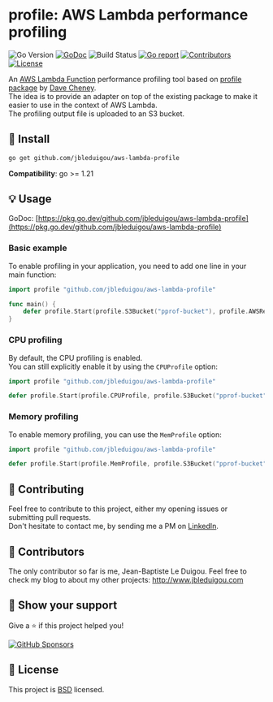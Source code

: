 # profile: AWS Lambda performance profiling

![Go Version](https://img.shields.io/badge/Go-%3E%3D%201.21-%23007d9c)
[![GoDoc](https://godoc.org/github.com/jbleduigou/aws-lambda-profile?status.svg)](https://pkg.go.dev/github.com/jbleduigou/aws-lambda-profile)
![Build Status](https://github.com/jbleduigou/aws-lambda-profile/actions/workflows/go.yml/badge.svg)
[![Go report](https://goreportcard.com/badge/github.com/jbleduigou/aws-lambda-profile)](https://goreportcard.com/report/github.com/jbleduigou/aws-lambda-profile)
[![Contributors](https://img.shields.io/github/contributors/jbleduigou/aws-lambda-profile)](https://github.com/jbleduigou/aws-lambda-profile/graphs/contributors)
[![License](https://img.shields.io/github/license/jbleduigou/aws-lambda-profile)](./LICENSE)

An [AWS Lambda Function](https://aws.amazon.com/lambda/) performance profiling tool based on [profile package](https://github.com/pkg/profile) by [Dave Cheney](https://github.com/davecheney).  
The idea is to provide an adapter on top of the existing package to make it easier to use in the context of AWS Lambda.  
The profiling output file is uploaded to an S3 bucket.

## 🚀 Install

```sh
go get github.com/jbleduigou/aws-lambda-profile
```

**Compatibility**: go >= 1.21


## 💡 Usage

GoDoc: [https://pkg.go.dev/github.com/jbleduigou/aws-lambda-profile](https://pkg.go.dev/github.com/jbleduigou/aws-lambda-profile)

### Basic example

To enable profiling in your application, you need to add one line in your main function:

```go
import profile "github.com/jbleduigou/aws-lambda-profile"

func main() {
    defer profile.Start(profile.S3Bucket("pprof-bucket"), profile.AWSRegion("eu-west-1")).Stop()
}
```

### CPU profiling

By default, the CPU profiling is enabled.  
You can still explicitly enable it by using the `CPUProfile` option:

```go
import profile "github.com/jbleduigou/aws-lambda-profile"

defer profile.Start(profile.CPUProfile, profile.S3Bucket("pprof-bucket"), profile.AWSRegion("eu-west-1")).Stop()
```

### Memory profiling

To enable memory profiling, you can use the `MemProfile` option:

```go
import profile "github.com/jbleduigou/aws-lambda-profile"

defer profile.Start(profile.MemProfile, profile.S3Bucket("pprof-bucket"), profile.AWSRegion("eu-west-1")).Stop()
```



## 🤝 Contributing

Feel free to contribute to this project, either my opening issues or submitting pull requests.  
Don't hesitate to contact me, by sending me a PM on [LinkedIn](www.linkedin.com/in/jbleduigou).

## 👤 Contributors

The only contributor so far is me, Jean-Baptiste Le Duigou.
Feel free to check my blog to about my other projects: http://www.jbleduigou.com

## 💫 Show your support

Give a ⭐️ if this project helped you!

[![GitHub Sponsors](https://img.shields.io/github/sponsors/jbleduigou?style=for-the-badge)](https://github.com/sponsors/jbleduigou)

## 📝 License

This project is [BSD](./LICENSE) licensed.
